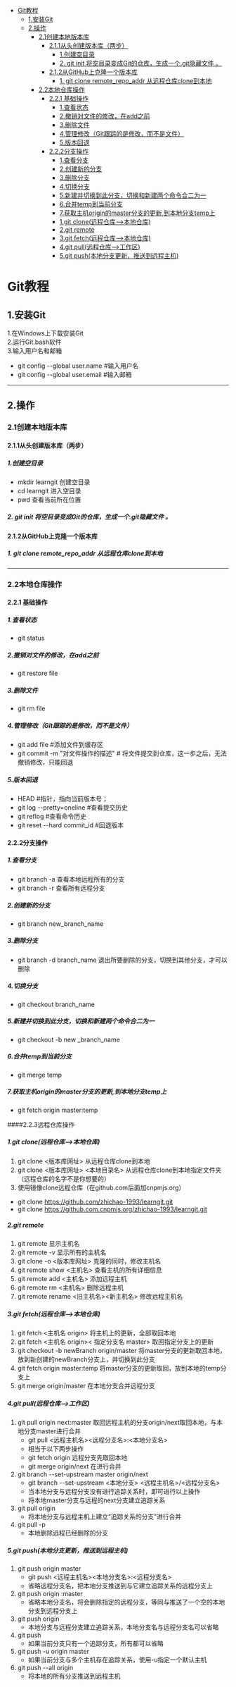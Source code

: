    * [Git教程](#git教程)
      * [1.安装Git](#1安装git)
      * [2.操作](#2操作)
         * [2.1创建本地版本库](#21创建本地版本库)
            * [2.1.1从头创建版本库（两步）](#211从头创建版本库两步)
               * [1.创建空目录](#1创建空目录)
               * [2. git init  将空目录变成Git的仓库，生成一个.git隐藏文件  。](#2-git-init--将空目录变成git的仓库生成一个git隐藏文件--)
            * [2.1.2从GitHub上克隆一个版本库](#212从github上克隆一个版本库)
               * [1. git clone remote_repo_addr 从远程仓库clone到本地](#1-git-clone-remote_repo_addr-从远程仓库clone到本地)
         * [2.2本地仓库操作](#22本地仓库操作)
            * [2.2.1 基础操作](#221-基础操作)
               * [1.查看状态<br>](#1查看状态)
               * [2.撤销对文件的修改，在add之前<br>](#2撤销对文件的修改在add之前)
               * [3.删除文件<br>](#3删除文件)
               * [4.管理修改（Git跟踪的是修改，而不是文件）](#4管理修改git跟踪的是修改而不是文件)
               * [5.版本回退](#5版本回退)
            * [2.2.2分支操作](#222分支操作)
               * [1.查看分支](#1查看分支)
               * [2.创建新的分支](#2创建新的分支)
               * [3.删除分支](#3删除分支)
               * [4.切换分支](#4切换分支)
               * [5.新建并切换到此分支，切换和新建两个命令合二为一](#5新建并切换到此分支切换和新建两个命令合二为一)
               * [6.合并temp到当前分支](#6合并temp到当前分支)
               * [7.获取主机origin的master分支的更新,到本地分支temp上](#7获取主机origin的master分支的更新到本地分支temp上)
               * [1.git clone(远程仓库--&gt;本地仓库)](#1git-clone远程仓库--本地仓库)
               * [2.git remote](#2git-remote)
               * [3.git fetch(远程仓库--&gt;本地仓库)](#3git-fetch远程仓库--本地仓库)
               * [4.git pull(远程仓库--&gt;工作区)](#4git-pull远程仓库--工作区)
               * [5.git push(本地分支更新，推送到远程主机)](#5git-push本地分支更新推送到远程主机)
# Git教程
## 1.安装Git
1.在Windows上下载安装Git  
2.运行Git.bash软件  
3.输入用户名和邮箱  
+ git config --global user.name #输入用户名  
+ git config --global user.email #输入邮箱  
---
## 2.操作

### 2.1创建本地版本库
#### 2.1.1从头创建版本库（两步）
##### 1.创建空目录  
 - mkdir learngit 创建空目录  
 - cd learngit 进入空目录  
 - pwd  查看当前所在位置  
 
##### 2. git init  将空目录变成Git的仓库，生成一个.git隐藏文件  。

#### 2.1.2从GitHub上克隆一个版本库
##### 1. git clone remote_repo_addr 从远程仓库clone到本地

 ---
### 2.2本地仓库操作
#### 2.2.1 基础操作
##### 1.查看状态<br>
 - git status 

##### 2.撤销对文件的修改，在add之前<br>
 - git restore file 
   
##### 3.删除文件<br>
 - git rm file

##### 4.管理修改（Git跟踪的是修改，而不是文件）
 - git add file #添加文件到缓存区<br>
 - git commit -m "对文件操作的描述" # 将文件提交到仓库，这一步之后，无法撤销修改，只能回退<br>
 
##### 5.版本回退
 - HEAD #指针，指向当前版本号；
 - git log --pretty=oneline  #查看提交历史
 - git reflog  #查看命令历史
 - git reset --hard commit_id #回退版本

#### 2.2.2分支操作
##### 1.查看分支  
 - git branch -a  查看本地远程所有的分支  
 - git branch -r  查看所有远程分支  
 
##### 2.创建新的分支    
 - git branch new_branch_name 
    
##### 3.删除分支  
 - git branch -d branch_name  退出所要删除的分支，切换到其他分支，才可以删除  

##### 4.切换分支  
 - git checkout branch_name  

##### 5.新建并切换到此分支，切换和新建两个命令合二为一  
 - git checkout -b new _branch_name  

##### 6.合并temp到当前分支
 - git merge temp  

##### 7.获取主机origin的master分支的更新,到本地分支temp上
 - git fetch origin master:temp
 
####2.2.3远程仓库操作
##### 1.git clone(远程仓库-->本地仓库)
 1. git clone <版本库网址> 从远程仓库clone到本地
 2. git clone <版本库网址> <本地目录名> 从远程仓库clone到本地指定文件夹（远程仓库的名字不是你想要的）  
 3. 使用镜像clone远程仓库（在github.com后面加cnpmjs.org）  
   - git clone https://github.com/zhichao-1993/learngit.git  
   - git clone https://github.com.cnpmjs.org/zhichao-1993/learngit.git  

##### 2.git remote   
  1. git remote   显示主机名   
  2. git remote -v  显示所有的主机名  
  3. git clone -o <版本库网址> 克隆的同时，修改主机名  
  4. git remote show <主机名> 查看主机的所有详细信息  
  5. git remote add <主机名> 添加远程主机  
  6. git remote rm <主机名> 删除远程主机  
  7. git remote rename <旧主机名><新主机名> 修改远程主机名  
 
##### 3.git fetch(远程仓库-->本地仓库)
  1. git fetch <主机名 origin> 将主机上的更新，全部取回本地  
  2. git fetch <主机名  origin>< 指定分支名  master> 取回指定分支上的更新  
  3. git checkout -b newBranch origin/master 将master分支的更新取回本地，放到新创建的newBranch分支上，并切换到此分支  
  4. git fetch origin master:temp  将master分支的更新取回，放到本地的temp分支上  
  5. git merge origin/master 在本地分支合并远程分支  
  
##### 4.git pull(远程仓库-->工作区)  
   1. git pull origin next:master  取回远程主机的分支origin/next取回本地，与本地分支master进行合并  
      + git pull <远程主机名><远程分支名>:<本地分支名>
      + 相当于以下两步操作
      + git fetch origin  远程分支先取回本地  
      + git merge origin/next  在进行合并  
   2. git branch --set-upstream master origin/next
      + git branch --set-upstream <本地分支> <远程主机名>/<远程分支名>
      + 当本地分支与远程分支没有进行追踪关系时，即可进行以上操作
      + 将本地master分支与远程的next分支建立追踪关系
   3. git pull origin
      + 将本地分支与远程主机上建立“追踪关系的分支”进行合并
   4. git pull -p
      + 本地删除远程已经删除的分支  

##### 5.git push(本地分支更新，推送到远程主机)
   1. git push origin master
      + git push <远程主机名><本地分支名>:<远程分支名>
      + 省略远程分支名，把本地分支推送到与它建立追踪关系的远程分支上
   2. git push origin :master
      + 省略本地分支名，将会删除指定的远程分支，等同与推送了一个空的本地分支到远程分支上
   3. git push origin
      + 本地分支与远程分支建立追踪关系，本地分支名与远程分支名可以省略
   4. git push 
      + 如果当前分支只有一个追踪分支，所有都可以省略
   5. git push -u origin master
      + 如果当前分支与多个主机存在追踪关系，使用-u指定一个默认主机
   6. git push --all origin
      + 将本地的所有分支推送到远程主机


   
   
 
 
